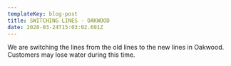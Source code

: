 ```yaml
---
templateKey: blog-post
title: SWITCHING LINES - OAKWOOD
date: 2020-03-24T15:03:02.691Z
---
```

We are switching the lines from the old lines to the new lines in Oakwood. Customers may lose water during this time.
